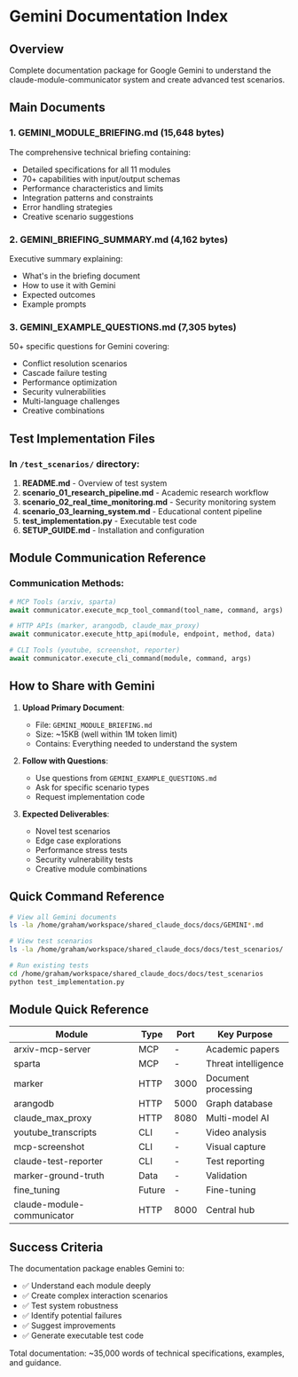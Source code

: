 # Gemini Documentation Index

## Overview
Complete documentation package for Google Gemini to understand the claude-module-communicator system and create advanced test scenarios.

## Main Documents

### 1. **GEMINI_MODULE_BRIEFING.md** (15,648 bytes)
The comprehensive technical briefing containing:
- Detailed specifications for all 11 modules
- 70+ capabilities with input/output schemas
- Performance characteristics and limits
- Integration patterns and constraints
- Error handling strategies
- Creative scenario suggestions

### 2. **GEMINI_BRIEFING_SUMMARY.md** (4,162 bytes)
Executive summary explaining:
- What's in the briefing document
- How to use it with Gemini
- Expected outcomes
- Example prompts

### 3. **GEMINI_EXAMPLE_QUESTIONS.md** (7,305 bytes)
50+ specific questions for Gemini covering:
- Conflict resolution scenarios
- Cascade failure testing
- Performance optimization
- Security vulnerabilities
- Multi-language challenges
- Creative combinations

## Test Implementation Files

### In `/test_scenarios/` directory:

1. **README.md** - Overview of test system
2. **scenario_01_research_pipeline.md** - Academic research workflow
3. **scenario_02_real_time_monitoring.md** - Security monitoring system
4. **scenario_03_learning_system.md** - Educational content pipeline
5. **test_implementation.py** - Executable test code
6. **SETUP_GUIDE.md** - Installation and configuration

## Module Communication Reference

### Communication Methods:
```python
# MCP Tools (arxiv, sparta)
await communicator.execute_mcp_tool_command(tool_name, command, args)

# HTTP APIs (marker, arangodb, claude_max_proxy)
await communicator.execute_http_api(module, endpoint, method, data)

# CLI Tools (youtube, screenshot, reporter)
await communicator.execute_cli_command(module, command, args)
```

## How to Share with Gemini

1. **Upload Primary Document**: 
   - File: `GEMINI_MODULE_BRIEFING.md`
   - Size: ~15KB (well within 1M token limit)
   - Contains: Everything needed to understand the system

2. **Follow with Questions**:
   - Use questions from `GEMINI_EXAMPLE_QUESTIONS.md`
   - Ask for specific scenario types
   - Request implementation code

3. **Expected Deliverables**:
   - Novel test scenarios
   - Edge case explorations
   - Performance stress tests
   - Security vulnerability tests
   - Creative module combinations

## Quick Command Reference

```bash
# View all Gemini documents
ls -la /home/graham/workspace/shared_claude_docs/docs/GEMINI*.md

# View test scenarios
ls -la /home/graham/workspace/shared_claude_docs/docs/test_scenarios/

# Run existing tests
cd /home/graham/workspace/shared_claude_docs/docs/test_scenarios
python test_implementation.py
```

## Module Quick Reference

| Module | Type | Port | Key Purpose |
|--------|------|------|-------------|
| arxiv-mcp-server | MCP | - | Academic papers |
| sparta | MCP | - | Threat intelligence |
| marker | HTTP | 3000 | Document processing |
| arangodb | HTTP | 5000 | Graph database |
| claude_max_proxy | HTTP | 8080 | Multi-model AI |
| youtube_transcripts | CLI | - | Video analysis |
| mcp-screenshot | CLI | - | Visual capture |
| claude-test-reporter | CLI | - | Test reporting |
| marker-ground-truth | Data | - | Validation |
| fine_tuning | Future | - | Fine-tuning |
| claude-module-communicator | HTTP | 8000 | Central hub |

## Success Criteria

The documentation package enables Gemini to:
- ✅ Understand each module deeply
- ✅ Create complex interaction scenarios
- ✅ Test system robustness
- ✅ Identify potential failures
- ✅ Suggest improvements
- ✅ Generate executable test code

Total documentation: ~35,000 words of technical specifications, examples, and guidance.

